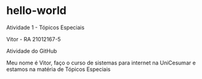 # hello-world
Atividade 1 - Tópicos Especiais

Vitor - RA 21012167-5

Atividade do GitHub

Meu nome é Vitor, faço o curso de sistemas para internet na UniCesumar e estamos na matéria de Tópicos Especiais
